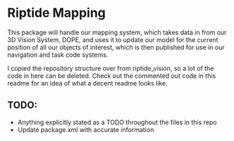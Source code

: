 # Riptide Mapping
This package will handle our mapping system, which takes data in from our 3D Vision System, DOPE, and uses it to update our model for the current position of all our objects of interest, which is then published for use in our navigation and task code systems.

I copied the repository structure over from riptide_vision, so a lot of the code in here can be deleted. Check out the commented out code in this readme for an idea of what a decent readme looks like.

## TODO: 
- Anything explicitly stated as a TODO throughout the files in this repo 
- Update package.xml with accurate information 

<!-- 

# The Riptide Vision Package
This package handles all-things image processing (except for YOLO, which is handled separately).

## Source Code (src/)

### Active ROS Nodes
#### hud
This node reads in camera footage and adds a heads-up-display (split into two sections above the image) so we can view critical state information while viewing camra footage. The upper section displays the state and commands for: roll, pitch, yaw, and depth. The lower section displays the state and commands for: linear acceleration.
* Input Topics: /<camera_name>/image_undistorted, or /darknet_ros/detection_image
* Output Topics: /<camera_name>/image_hud, or /darknet_ros/image_hud
#### yolo_processor
This node reads in the bounding box data from darknet and outputs the same type of message, but with bounding box info pertaining ONLY to the desired task at hand.
* Input Topics: /darknet_ros/bounding_boxes, /task/info
* Output Topics: /task/bboxes, /task/low_detections
#### object_processor
This node reads in data from yolo_processor and outputs specific information about the bounding box (width, height, and center) for the alignment_controller. Without known our position, we were forced to create an controller that aligns the vehicle to a detected object.
* Input Topics: /task/bboxes, /stereo/left/image_undistorted, /task/info, /command/alignment
* Output Topics: /state/object

### Utility ROS Nodes
#### extract_video
This node converts video footage from a ROS bag file to a .avi file. The launch file contains all of the required parameters, which are meant to be changed on a case-by-case basis.
* Input Topics: /<some_input_topic>
#### darknet_sim
This node was created to publish "dummy" darknet_ros data for the purposes of testing the yolo_processor and object_processor nodes. This node reads in the "dummy" data from a file called `tasks_sim.yaml` in the cfg/ folder.
* Output Topics: /darknet_ros/bounding_boxes
-->
